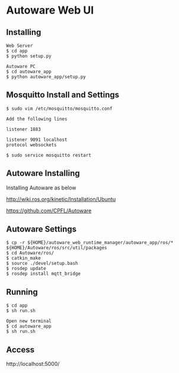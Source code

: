# Autoware Web UI

## Installing

```
Web Server
$ cd app
$ python setup.py

Autoware PC
$ cd autoware_app
$ python autoware_app/setup.py

```

## Mosquitto Install and Settings

```angular2html
$ sudo vim /etc/mosquitto/mosquitto.conf

Add the following lines

listener 1883

listener 9091 localhost
protocol websockets

$ sudo service mosquitto restart

```

## Autoware Installing
Installing Autoware as below

http://wiki.ros.org/kinetic/Installation/Ubuntu

https://github.com/CPFL/Autoware

## Autoware Settings
```angular2html
$ cp -r ${HOME}/autoware_web_runtime_manager/autoware_app/ros/* ${HOME}/Autoware/ros/src/util/packages
$ cd Autoware/ros/
$ catkin_make
$ source ./devel/setup.bash
$ rosdep update
$ rosdep install mqtt_bridge

```


## Running

```
$ cd app
$ sh run.sh

Open new terminal
$ cd autoware_app
$ sh run.sh
```

## Access

http://localhost:5000/